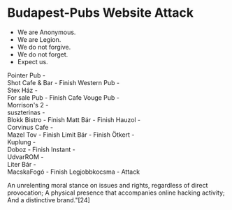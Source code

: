 # Budapest-Pubs Website Attack
- We are Anonymous. 
- We are Legion. 
- We do not forgive.
- We do not forget.
- Expect us.

Pointer Pub   -   
Shot Cafe & Bar   -   Finish
Western Pub   -   
Stex Ház   -   
For sale Pub   -   Finish
Cafe Vouge Pub   -   
Morrison's 2   -   
suszterinas   -   
Blokk Bistro   -   Finish
Matt Bár   -   Finish
Hauzol   -   
Corvinus Cafe   -   
Mazel Tov   -   Finish
Limit Bár   -   Finish
Ötkert   -   
Kuplung   -   
Doboz   -   Finish
Instant   -   
UdvarROM   -   
Liter Bár   -   
MacskaFogó   -   Finish
Legjobbkocsma   -   Attack

An unrelenting moral stance on issues and rights, regardless of direct provocation;
A physical presence that accompanies online hacking activity;
And a distinctive brand."[24]
